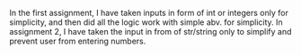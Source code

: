 In the first assignment, I have taken inputs in form of int or integers only for simplicity, and then did all the logic work with simple abv. for simplicity.
In assignment 2, I have taken the input in from of str/string only to simplify and prevent user from entering numbers. 